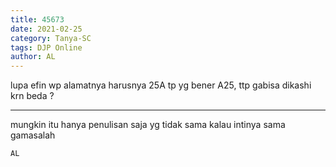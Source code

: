 ```yaml
---
title: 45673
date: 2021-02-25
category: Tanya-SC
tags: DJP Online
author: AL
---
```


lupa efin wp alamatnya harusnya 25A tp yg bener A25, ttp gabisa dikashi krn beda ?

---

mungkin itu hanya penulisan saja yg tidak sama kalau intinya sama gamasalah

`AL`
